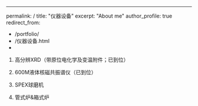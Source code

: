 ---
permalink: /
title: "仪器设备"
excerpt: "About me"
author_profile: true
redirect_from: 
  - /portfolio/
  - /仪器设备.html
  - 
1. 高分辨XRD（带原位电化学及变温附件；已到位）

1. 600M液体核磁共振谱仪（已到位）

1. SPEX球磨机

1. 管式炉&箱式炉
